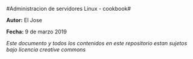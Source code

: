 #Administracion de servidores Linux - cookbook#

**Autor:** El Jose

**Fecha:** 9 de marzo 2019

*Este documento y todos los contenidos en este repositorio estan sujetos bajo licencia creative commons*
